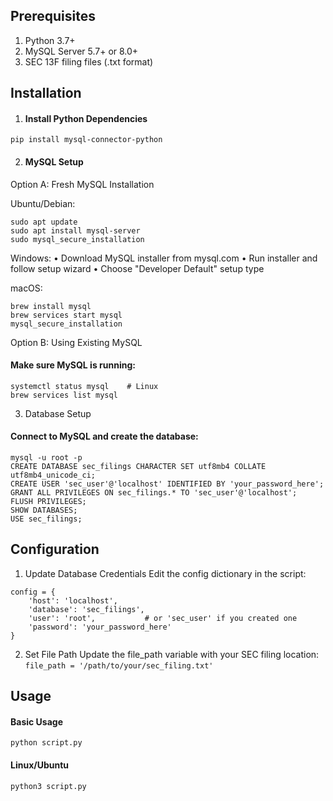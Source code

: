 
## Prerequisites
1. Python 3.7+
2. MySQL Server 5.7+ or 8.0+
3. SEC 13F filing files (.txt format)

## Installation
1. #### Install Python Dependencies
`pip install mysql-connector-python`

2. #### MySQL Setup

Option A: Fresh MySQL Installation

Ubuntu/Debian:
```
sudo apt update
sudo apt install mysql-server
sudo mysql_secure_installation
```

Windows:
• Download MySQL installer from mysql.com
• Run installer and follow setup wizard
• Choose "Developer Default" setup type

macOS:

```
brew install mysql
brew services start mysql
mysql_secure_installation
```


Option B: Using Existing MySQL

#### Make sure MySQL is running:
```
systemctl status mysql    # Linux
brew services list mysql
```

3. Database Setup
#### Connect to MySQL and create the database:
```
mysql -u root -p
CREATE DATABASE sec_filings CHARACTER SET utf8mb4 COLLATE utf8mb4_unicode_ci;
CREATE USER 'sec_user'@'localhost' IDENTIFIED BY 'your_password_here';
GRANT ALL PRIVILEGES ON sec_filings.* TO 'sec_user'@'localhost';
FLUSH PRIVILEGES;
SHOW DATABASES;
USE sec_filings;
```

## Configuration

1. Update Database Credentials
Edit the config dictionary in the script:
```
config = {
    'host': 'localhost',
    'database': 'sec_filings',
    'user': 'root',           # or 'sec_user' if you created one
    'password': 'your_password_here'
}
```

2. Set File Path
Update the file_path variable with your SEC filing location:
`file_path = '/path/to/your/sec_filing.txt'`

## Usage
#### Basic Usage
`python script.py`

#### Linux/Ubuntu
`python3 script.py`

